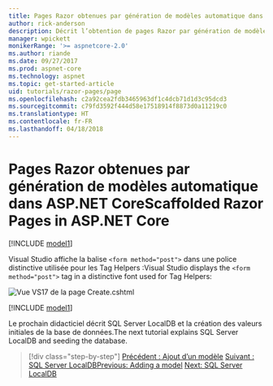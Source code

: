 ```yaml
---
title: Pages Razor obtenues par génération de modèles automatique dans ASP.NET Core
author: rick-anderson
description: Décrit l’obtention de pages Razor par génération de modèles automatique.
manager: wpickett
monikerRange: '>= aspnetcore-2.0'
ms.author: riande
ms.date: 09/27/2017
ms.prod: aspnet-core
ms.technology: aspnet
ms.topic: get-started-article
uid: tutorials/razor-pages/page
ms.openlocfilehash: c2a92cea2fdb3465963df1c4dcb71d1d3c95dcd3
ms.sourcegitcommit: c79fd3592f444d58e17518914f8873d0a11219c0
ms.translationtype: HT
ms.contentlocale: fr-FR
ms.lasthandoff: 04/18/2018
---
```

# <a name="scaffolded-razor-pages-in-aspnet-core"></a><span data-ttu-id="9903c-103">Pages Razor obtenues par génération de modèles automatique dans ASP.NET Core</span><span class="sxs-lookup"><span data-stu-id="9903c-103">Scaffolded Razor Pages in ASP.NET Core</span></span>

[!INCLUDE [model1](../../includes/RP/page1.md)]

<span data-ttu-id="9903c-104">Visual Studio affiche la balise `<form method="post">` dans une police distinctive utilisée pour les Tag Helpers :</span><span class="sxs-lookup"><span data-stu-id="9903c-104">Visual Studio displays the `<form method="post">` tag in a distinctive font used for Tag Helpers:</span></span> 

![Vue VS17 de la page Create.cshtml](page/_static/th.png)

[!INCLUDE [model1](../../includes/RP/page2.md)]

<span data-ttu-id="9903c-106">Le prochain didacticiel décrit SQL Server LocalDB et la création des valeurs initiales de la base de données.</span><span class="sxs-lookup"><span data-stu-id="9903c-106">The next tutorial explains SQL Server LocalDB and seeding the database.</span></span>

> [!div class="step-by-step"]
> <span data-ttu-id="9903c-107">[Précédent : Ajout d’un modèle](xref:tutorials/razor-pages/model)
> [Suivant : SQL Server LocalDB](xref:tutorials/razor-pages/sql)</span><span class="sxs-lookup"><span data-stu-id="9903c-107">[Previous: Adding a model](xref:tutorials/razor-pages/model)
[Next: SQL Server LocalDB](xref:tutorials/razor-pages/sql)</span></span>
